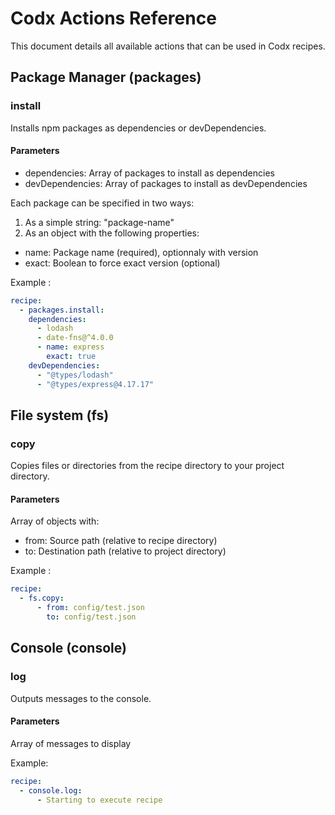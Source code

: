 # Codx Actions Reference

This document details all available actions that can be used in Codx recipes.

## Package Manager (packages)

### install

Installs npm packages as dependencies or devDependencies.

#### Parameters

* dependencies: Array of packages to install as dependencies
* devDependencies: Array of packages to install as devDependencies

Each package can be specified in two ways:

1. As a simple string: "package-name"
2. As an object with the following properties:

* name: Package name (required), optionnaly with version
* exact: Boolean to force exact version (optional)

Example :

```yaml
recipe:
  - packages.install:
    dependencies:
      - lodash
      - date-fns@^4.0.0
      - name: express
        exact: true
    devDependencies:
      - "@types/lodash"
      - "@types/express@4.17.17"
```

## File system (fs)

### copy

Copies files or directories from the recipe directory to your project directory.

#### Parameters

Array of objects with:

* from: Source path (relative to recipe directory)
* to: Destination path (relative to project directory)

Example :

```yaml
recipe:
  - fs.copy:
      - from: config/test.json
        to: config/test.json
```

## Console (console)

### log

Outputs messages to the console.

#### Parameters

Array of messages to display

Example:

```yaml
recipe:
  - console.log:
      - Starting to execute recipe
```
